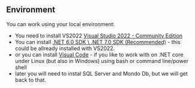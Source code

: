 ## Environment

You can work using your local environment:
 - You need to install VS2022 [Visual Studio 2022 - Community Edition](https://visualstudio.microsoft.com/vs/community/)
 - You can install [.NET 6.0 SDK \ .NET 7.0 SDK (Recommended)](https://dotnet.microsoft.com/en-us/download) - this could be allready installed with VS2022.
 - or you can install [Visual Code](https://code.visualstudio.com/) - if you like to work with on .NET core under Linux (but also in Windows) using bash or command line/power shell
 - later you will need to instal SQL Server and Mondo Db, but we will get back to that.